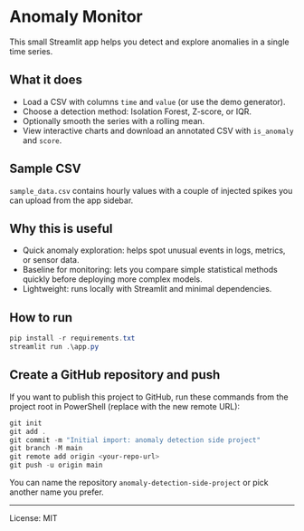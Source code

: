 # Anomaly Monitor

This small Streamlit app helps you detect and explore anomalies in a single time series.

## What it does
- Load a CSV with columns `time` and `value` (or use the demo generator).
- Choose a detection method: Isolation Forest, Z-score, or IQR.
- Optionally smooth the series with a rolling mean.
- View interactive charts and download an annotated CSV with `is_anomaly` and `score`.

## Sample CSV
`sample_data.csv` contains hourly values with a couple of injected spikes you can upload from the app sidebar.

## Why this is useful
- Quick anomaly exploration: helps spot unusual events in logs, metrics, or sensor data.
- Baseline for monitoring: lets you compare simple statistical methods quickly before deploying more complex models.
- Lightweight: runs locally with Streamlit and minimal dependencies.

## How to run
```powershell
pip install -r requirements.txt
streamlit run .\app.py
```
## Create a GitHub repository and push
If you want to publish this project to GitHub, run these commands from the project root in PowerShell (replace <your-repo-url> with the new remote URL):

```powershell
git init
git add .
git commit -m "Initial import: anomaly detection side project"
git branch -M main
git remote add origin <your-repo-url>
git push -u origin main
```

You can name the repository `anomaly-detection-side-project` or pick another name you prefer.

---
License: MIT
